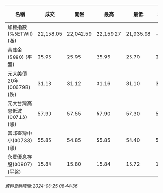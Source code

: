 | 名稱 | 成交 | 開盤 | 最高 | 最低 | 均價 | 成交金額(億) | 昨收 | 漲跌幅 | 漲跌 | 總量 | 昨量 | 振幅 |
| -------- | -------- | -------- | -------- |-------- | -------- | -------- |-------- |-------- |-------- | -------- | -------- |-------- |
|加權指數(%5ETWII) (漲)|22,158.05|22,042.59|22,159.27|21,935.98|-|3,054.42|22,148.83|0.04%|9.22|8,110,140|0|1.01%|
|合庫金(5880) (平盤)|25.95|25.95|25.95|25.70|25.86|1.55|25.95|0.00%|0.00|6,010|6,737|0.96%|
|元大美債20年(00679B) (跌)|31.13|31.12|31.16|31.10|31.14|21.66|31.28|0.48%|0.15|69,548|45,239|0.19%|
|元大台灣高息低波(00713) (漲)|57.90|57.55|57.90|57.30|57.59|3.17|57.65|0.43%|0.25|5,499|6,058|1.04%|
|富邦臺灣中小(00733) (漲)|55.85|54.85|55.85|54.40|55.10|0.646|55.15|1.27%|0.70|1,173|734|2.63%|
|永豐優息存股(00907) (平盤)|15.84|15.80|15.84|15.72|15.79|0.966|15.84|0.00%|0.00|6,122|16,297|0.76%|
###### 資料更新時間: 2024-08-25 08:44:36